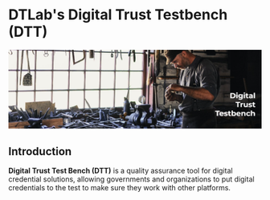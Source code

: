 # DTLab's Digital Trust Testbench (DTT)

<img src="images/dtt-workshop.png"  />

## Introduction
**Digital Trust Test Bench (DTT)** is a quality assurance tool for digital credential solutions, allowing governments and organizations to put digital credentials to the test to make sure they work with other platforms.
